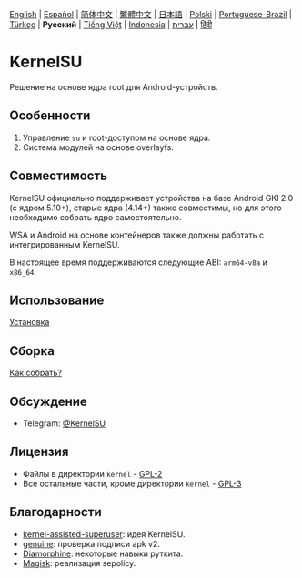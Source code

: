 [English](README.md) | [Español](README_ES.md) | [简体中文](README_CN.md) | [繁體中文](README_TW.md) | [日本語](README_JP.md) | [Polski](README_PL.md) | [Portuguese-Brazil](README_PT-BR.md) | [Türkçe](README_TR.md) | **Русский** | [Tiếng Việt](README_VI.md) | [Indonesia](README_ID.md) | [עברית](README_iw.md) | [हिंदी](README_IN.md)

# KernelSU

Решение на основе ядра root для Android-устройств.

## Особенности

1. Управление `su` и root-доступом на основе ядра.
2. Система модулей на основе overlayfs.

## Совместимость

KernelSU официально поддерживает устройства на базе Android GKI 2.0 (с ядром 5.10+), старые ядра (4.14+) также совместимы, но для этого необходимо собрать ядро самостоятельно.

WSA и Android на основе контейнеров также должны работать с интегрированным KernelSU.

В настоящее время поддерживаются следующие ABI: `arm64-v8a` и `x86_64`.

## Использование

[Установка](https://kernelsu.org/ru_RU/guide/installation.html)

## Сборка

[Как собрать?](https://kernelsu.org/ru_RU/guide/how-to-build.html)

## Обсуждение

- Telegram: [@KernelSU](https://t.me/KernelSU)

## Лицензия

- Файлы в директории `kernel` - [GPL-2](https://www.gnu.org/licenses/old-licenses/gpl-2.0.en.html)
- Все остальные части, кроме директории `kernel` - [GPL-3](https://www.gnu.org/licenses/gpl-3.0.html)

## Благодарности

- [kernel-assisted-superuser](https://git.zx2c4.com/kernel-assisted-superuser/about/): идея KernelSU.
- [genuine](https://github.com/brevent/genuine/): проверка подписи apk v2.
- [Diamorphine](https://github.com/m0nad/Diamorphine): некоторые навыки руткита.
- [Magisk](https://github.com/topjohnwu/Magisk): реализация sepolicy.
